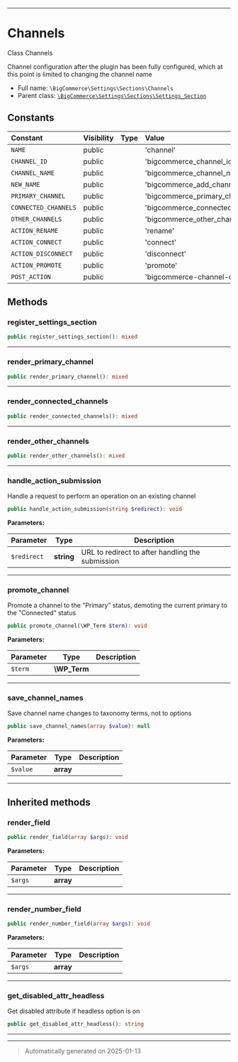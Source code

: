 ***

# Channels

Class Channels

Channel configuration after the plugin has been fully configured,
which at this point is limited to changing the channel name

* Full name: `\BigCommerce\Settings\Sections\Channels`
* Parent class: [`\BigCommerce\Settings\Sections\Settings_Section`](./classes/BigCommerce/Settings/Sections/Settings_Section.md)


## Constants

| Constant | Visibility | Type | Value |
|:---------|:-----------|:-----|:------|
|`NAME`|public| |&#039;channel&#039;|
|`CHANNEL_ID`|public| |&#039;bigcommerce_channel_id&#039;|
|`CHANNEL_NAME`|public| |&#039;bigcommerce_channel_name&#039;|
|`NEW_NAME`|public| |&#039;bigcommerce_add_channel_name&#039;|
|`PRIMARY_CHANNEL`|public| |&#039;bigcommerce_primary_channel&#039;|
|`CONNECTED_CHANNELS`|public| |&#039;bigcommerce_connected_channels&#039;|
|`OTHER_CHANNELS`|public| |&#039;bigcommerce_other_channels&#039;|
|`ACTION_RENAME`|public| |&#039;rename&#039;|
|`ACTION_CONNECT`|public| |&#039;connect&#039;|
|`ACTION_DISCONNECT`|public| |&#039;disconnect&#039;|
|`ACTION_PROMOTE`|public| |&#039;promote&#039;|
|`POST_ACTION`|public| |&#039;bigcommerce-channel-operation&#039;|


## Methods


### register_settings_section



```php
public register_settings_section(): mixed
```












***

### render_primary_channel



```php
public render_primary_channel(): mixed
```












***

### render_connected_channels



```php
public render_connected_channels(): mixed
```












***

### render_other_channels



```php
public render_other_channels(): mixed
```












***

### handle_action_submission

Handle a request to perform an operation on an existing channel

```php
public handle_action_submission(string $redirect): void
```








**Parameters:**

| Parameter | Type | Description |
|-----------|------|-------------|
| `$redirect` | **string** | URL to redirect to after handling the submission |





***

### promote_channel

Promote a channel to the "Primary" status, demoting
the current primary to the "Connected" status

```php
public promote_channel(\WP_Term $term): void
```








**Parameters:**

| Parameter | Type | Description |
|-----------|------|-------------|
| `$term` | **\WP_Term** |  |





***

### save_channel_names

Save channel name changes to taxonomy terms, not to options

```php
public save_channel_names(array $value): null
```








**Parameters:**

| Parameter | Type | Description |
|-----------|------|-------------|
| `$value` | **array** |  |





***


## Inherited methods


### render_field



```php
public render_field(array $args): void
```








**Parameters:**

| Parameter | Type | Description |
|-----------|------|-------------|
| `$args` | **array** |  |





***

### render_number_field



```php
public render_number_field(array $args): void
```








**Parameters:**

| Parameter | Type | Description |
|-----------|------|-------------|
| `$args` | **array** |  |





***

### get_disabled_attr_headless

Get disabled attribute if headless option is on

```php
public get_disabled_attr_headless(): string
```












***


***
> Automatically generated on 2025-01-13
